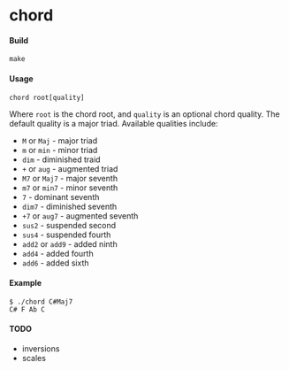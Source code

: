 # chord

#### Build

`make`

#### Usage

`chord root[quality]`

Where `root` is the chord root,
and `quality` is an optional chord quality.
The default quality is a major triad.
Available qualities include:

* `M` or `Maj` - major triad
* `m` or `min` - minor triad
* `dim` - diminished traid
* `+` or `aug` - augmented triad
* `M7` or `Maj7` - major seventh
* `m7` or `min7` - minor seventh
* `7` - dominant seventh
* `dim7` - diminished seventh
* `+7` or `aug7` - augmented seventh
* `sus2` - suspended second
* `sus4` - suspended fourth
* `add2` or `add9` - added ninth
* `add4` - added fourth
* `add6` - added sixth

#### Example

```
$ ./chord C#Maj7
C# F Ab C 
````

#### TODO

* inversions
* scales

